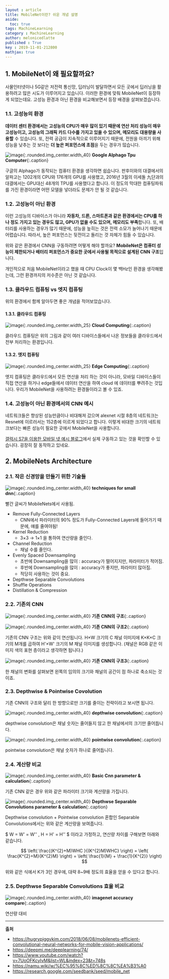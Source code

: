 ```yaml
---
layout : article
title: MobileNet이란? 쉬운 개념 설명
aside:
  toc: true
tags: MachineLearning
category : MachineLearning
author: melonicedlatte
published : True
key : 2019-11-01-212800
mathjax: true
---
```


## 1. MobileNet이 왜 필요할까요?

사물인터넷이나 5G같은 저전력 통신망, 딥러닝이 발달하면서 모든 곳에서 딥러닝을 활용하려고 많은 시도가 이루어지고 있습니다. 이러한 환경에 맞춰 MobileNet이 등장하게 되었는데요. 고성능 환경과 아닌 환경을 비교해보면서 등장 배경을 살펴보겠습니다. 

### 1.1. 고성능의 환경

**데이터 센터 환경에서는 고성능의 CPU가 매우 많이 있기 때문에 연산 처리 성능이 매우 고성능이고, 고성능의 그래픽 카드 다수를 가지고 있을 수 있으며, 메모리도 대용량을 사용할** 수 있습니다. 또, 전력 공급이 지속적으로 이루어지기 때문에, 전원을 아끼기 위해 성능을 낮추는 것 보다는 **더 높은 퍼포먼스에 초점**을 두는 경우가 많습니다.

![image](/assets/images/201911/google-tpu.jpg){:.rounded.img_center.width_40}
**Google Alphago Tpu Computer**{:.caption}

구글의 Alphago가 동작되는 컴퓨터 환경을 생각하면 쉽습니다. 판후이와의 대결에서의 알파고는 1202개의 CPU와 176개의 GPU를 사용했고, 2016년 3월의 이세돌 九단과의 대결에서는 GPU대신 48개의 TPU를 사용했다고 합니다. 이 정도의 막대한 컴퓨팅파워를 가진 환경이라면 어떤 모델을 넣더라도 문제가 안 될 것 같습니다.

### 1.2. 고성능이 아닌 환경

이런 고성능의 디바이스가 아니라 **자동차, 드론, 스마트폰과 같은 환경에서는 CPU를 하나 정도 가지고 있는 경우도 많고, GPU가 없을 수도 있으며, 메모리도 부족**합니다. 또, 배터리를 사용하는 경우가 많기 때문에, 성능을 높히는 것은 전력 소모가 늘어나기 때문에 어렵습니다. 따라서, 높은 퍼포먼스는 뒷전이고 돌리는 것 자체가 힘들 수 있습니다. 

위와 같은 환경에서 CNN을 구동하려면 어떻게 해야 할까요? **MobileNet은 컴퓨터 성능이 제한되거나 배터리 퍼포먼스가 중요한 곳에서 사용될 목적으로 설계된 CNN 구조**입니다. 

개인적으로 처음 MobileNet이라고 했을 때 CPU Clock이 몇 백Hz인 환경을 생각해봤는데,  그런 환경까지의 저수준은 아닌 것 같습니다. 

### 1.3. 클라우드 컴퓨팅 vs 엣지 컴퓨팅

위의 환경에서 함께 알아두면 좋은 개념을 적어보았습니다. 

#### 1.3.1. 클라우드 컴퓨팅

![image](/assets/images/201911/cloud_computing.jpg){:.rounded.img_center.width_25}
**Cloud Computing**{:.caption}

클라우드 컴퓨팅은 위의 그림과 같이 여러 디바이스들에서 나온 정보들을 클라우드에서 전부 처리하는 환경입니다. 

#### 1.3.2. 엣지 컴퓨팅

![image](/assets/images/201911/edge_computing.jpg){:.rounded.img_center.width_25}
**Edge Computing**{:.caption}

엣지 컴퓨팅은 클라우드에서 모든 연산을 처리 하는 것이 아니라, 모바일 디바이스들이 직접 연산을 하거나 edge들에서 데이터 연산을 하여 cloud 에 데이터를 뿌려주는 것입니다. 우리가 MobileNet을 사용하려는 환경들이라고 볼 수 있죠. 

### 1.4. 고성능이 아닌 환경에서의 CNN 예시

네트워크들은 향상된 성능만큼이나 비대해져 갔으며 alexnet 시절 8층의 네트워크는 Resnet에 이르러서는 152층에 이르게 되었다고 합니다. 이렇게 비대한 크기의 네트워크보다는 빠른 성능이 필요한 곳에서 MobileNet을 사용합니다. 

[갤럭시 S7을 이용한 모바일 넷 예시 블로그](https://soundlly.github.io/2017/11/20/tensorflowlite-moblienet-demo/)에서 실제 구동하고 있는 것을 확인할 수 있습니다. 굉장히 잘 동작하고 있네요. 

## 2. MobileNets Architecture

### 2.1. 작은 신경망을 만들기 위한 기술들

![image](/assets/images/201911/techniques_for_small_DNN.jpg){:.rounded.img_center.width_40}
**techniques for small dnn**{:.caption}

빨간 글씨가 MobileNets에서 사용됨.

- Remove Fully-Connected Layers
  - CNN에서 파라미터의 90% 정도가 Fully-Connected Layers에 들어가기 때문에, 얘를 줄여야됨!
- Kernel Reduction
  - 3×3 → 1×1 을 통하여 연산량을 줄인다.
- Channel Reduction
  - 채널 수를 줄인다.
- Evenly Spaced Downsampling
  - 초반에 Downsampling을 많이 : accuracy가 떨어지지만, 파라미터가 적어짐.
  - 후반에 Downsampling을 많이 : accuracy가 좋지만, 파라미터 많아짐.
  - 적당히 사용하는 것이 중요.
- Depthwse Separable Convolutions
- Shuffle Operations
- Distillation & Compression

### 2.2. 기존의 CNN

![image](/assets/images/201911/cnn1.jpg){:.rounded.img_center.width_40}
**기존 CNN의 구조**{:.caption}

![image](/assets/images/201911/cnn2.jpg){:.rounded.img_center.width_40}
**기존 CNN의 구조2**{:.caption}

기존의 CNN 구조는 위와 같이 연산됩니다. H×W 크기의 C 채널 이미지에 K×K×C 크기의 M개를 곱하여 H'×W' 크기의 M 채널 이미지를 생성합니다. (채널은 RGB 같은 이미지 색의 표현 층이라고 생각하면 됩니다.)

![image](/assets/images/201911/cnn3.jpg){:.rounded.img_center.width_40}
**기존 CNN의 구조3**{:.caption}

한 채널의 변화를 살펴보면 왼쪽의 임의의 크기와 채널의 공간이 점 하나로 축소되는 것이죠.

### 2.3. Depthwise & Pointwise Covolution

기존 CNN의 구조와 달리 한 방향으로만 크기를 줄이는 전략이라고 보시면 됩니다. 

![image](/assets/images/201911/depthwise_convolution.jpg){:.rounded.img_center.width_40}
**depthwise convolution**{:.caption}

depthwise convolution은 채널 숫자는 줄어들지 않고 한 채널에서의 크기만 줄어듭니다.

![image](/assets/images/201911/pointwise_convolution.jpg){:.rounded.img_center.width_40}
**pointwise convolution**{:.caption}

pointwise convolution은 채널 숫자가 하나로 줄어듭니다. 

### 2.4. 계산량 비교

![image](/assets/images/201911/cnn_cal.jpg){:.rounded.img_center.width_40}
**Basic Cnn parameter & calculation**{:.caption}

기존 CNN 같은 경우 위와 같은 파라미터 크기와 계산량을 가집니다.

![image](/assets/images/201911/depth_point_cal.jpg){:.rounded.img_center.width_40}
**Depthwse Separable Convolutions parameter & calculation**{:.caption}

Depthwise convolution + Pointwise convolution 혼합인 Separable Convolutions에서는 위와 같은 계산량을 보여줍니다. 

$  W = W' = W'' , H = H' = H''  $ 이라고 가정하고, 연산량 차이를 구해보면 아래와 같습니다. 

$$ \left( \frac{(K^{2}+M)WHC }{(K^{2}M)WHC} \right) = \left( \frac{K^{2}+M}{K^{2}M} \right) = \left( \frac{1}{M} + \frac{1}{K^{2}} \right) $$

위와 같은 식에서 K가 3인 경우에, 대략 8~9배 정도의 효율을 얻을 수 있다고 합니다.

### 2.5. Depthwse Separable Convolutions 효율 비교

![image](/assets/images/201911/imagenet_accuracy.png){:.rounded.img_center.width_40}
**imagenet accuracy compare**{:.caption}

연산량 대비 

---
**출처**
- https://hugrypiggykim.com/2018/06/08/mobilenets-efficient-convolutional-neural-networks-for-mobile-vision-applications/
- https://deepmi.me/deeplearning/74/
- https://www.youtube.com/watch?v=7UoOFKcyIvM&list=WL&index=23&t=748s
- https://namu.wiki/w/%EC%95%8C%ED%8C%8C%EA%B3%A0
- https://research.google.com/seedbank/seed/mobile_net

